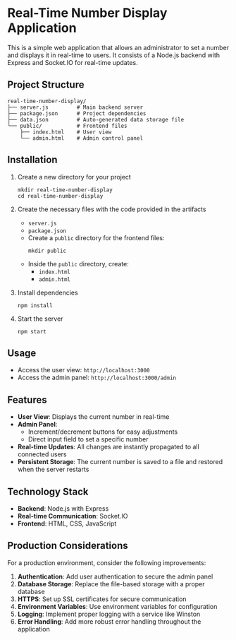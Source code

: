# Real-Time Number Display Application

This is a simple web application that allows an administrator to set a number and displays it in real-time to users. It consists of a Node.js backend with Express and Socket.IO for real-time updates.

## Project Structure

```
real-time-number-display/
├── server.js         # Main backend server
├── package.json      # Project dependencies
├── data.json         # Auto-generated data storage file
└── public/           # Frontend files
    ├── index.html    # User view
    └── admin.html    # Admin control panel
```

## Installation

1. Create a new directory for your project
   ```
   mkdir real-time-number-display
   cd real-time-number-display
   ```

2. Create the necessary files with the code provided in the artifacts
   - `server.js`
   - `package.json`
   - Create a `public` directory for the frontend files:
     ```
     mkdir public
     ```
   - Inside the `public` directory, create:
     - `index.html`
     - `admin.html`

3. Install dependencies
   ```
   npm install
   ```

4. Start the server
   ```
   npm start
   ```

## Usage

- Access the user view: `http://localhost:3000`
- Access the admin panel: `http://localhost:3000/admin`

## Features

- **User View**: Displays the current number in real-time
- **Admin Panel**:
  - Increment/decrement buttons for easy adjustments
  - Direct input field to set a specific number
- **Real-time Updates**: All changes are instantly propagated to all connected users
- **Persistent Storage**: The current number is saved to a file and restored when the server restarts

## Technology Stack

- **Backend**: Node.js with Express
- **Real-time Communication**: Socket.IO
- **Frontend**: HTML, CSS, JavaScript

## Production Considerations

For a production environment, consider the following improvements:

1. **Authentication**: Add user authentication to secure the admin panel
2. **Database Storage**: Replace the file-based storage with a proper database
3. **HTTPS**: Set up SSL certificates for secure communication
4. **Environment Variables**: Use environment variables for configuration
5. **Logging**: Implement proper logging with a service like Winston
6. **Error Handling**: Add more robust error handling throughout the application
